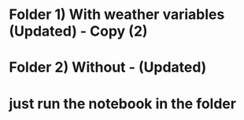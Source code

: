 # Folder 1) With weather variables (Updated) - Copy (2)
# Folder 2) Without - (Updated)
# just run the notebook in the folder
